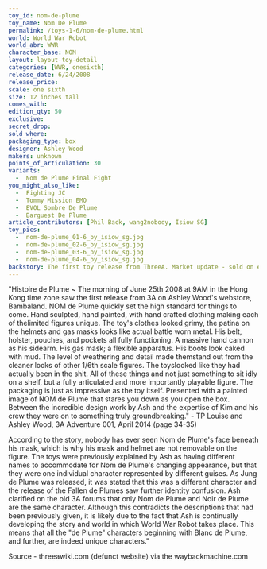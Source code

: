 ```yaml
---
toy_id: nom-de-plume
toy_name: Nom De Plume
permalink: /toys-1-6/nom-de-plume.html
world: World War Robot
world_abr: WWR
character_base: NOM
layout: layout-toy-detail
categories: [WWR, onesixth]
release_date: 6/24/2008
release_price: 
scale: one sixth
size: 12 inches tall
comes_with: 
edition_qty: 50 
exclusive:
secret_drop:
sold_where: 
packaging_type: box
designer: Ashley Wood
makers: unknown
points_of_articulation: 30
variants: 
  -  Nom de Plume Final Fight
you_might_also_like:
  -  Fighting JC
  -  Tommy Mission EMO
  -  EVOL Sombre De Plume
  -  Barguest De Plume
article_contributors: [Phil Back, wang2nobody, Isiow SG]
toy_pics:
  -  nom-de-plume_01-6_by_isiow_sg.jpg
  -  nom-de-plume_02-6_by_isiow_sg.jpg
  -  nom-de-plume_03-6_by_isiow_sg.jpg
  -  nom-de-plume_04-6_by_isiow_sg.jpg
backstory: The first toy release from ThreeA. Market update - sold on ebay 6/4/19 for $2493 + 25.45 s/h @ 6 bids (with both ankle pegs broken and a detached shoulder joint). 
---
```

"Histoire de Plume ~ The morning of June 25th 2008 at 9AM in the Hong Kong time zone saw the first release from 3A on Ashley Wood's webstore, Bambaland. NOM de Plume quickly set the high standard for things to come. Hand sculpted, hand painted, with hand crafted clothing making each of thelimited figures unique. The toy's clothes looked grimy, the patina on the helmets and gas masks looks like actual battle worn metal. His belt, holster, pouches, and pockets all fully functioning. A massive hand cannon as his sidearm. His gas mask; a flexible apparatus. His boots look caked with mud. The level of weathering and detail made themstand out from the cleaner looks of other 1/6th scale figures. The toyslooked like they had actually been in the shit. All of these things and not just something to sit idly on a shelf, but a fully articulated and more importantly playable figure. The packaging is just as impressive as the toy itself. Presented with a painted image of NOM de Plume that stares you down as you open the box. Between the incredible design work by Ash and the expertise of Kim and his crew they were on to something truly groundbreaking."  - TP Louise and Ashley Wood, 3A Adventure 001, April 2014 (page 34-35)

  
According to the story, nobody has ever seen Nom de Plume's face beneath his mask, which is why his mask and helmet are not removable on the figure. The toys were previously explained by Ash as having different names to accommodate for Nom de Plume's changing appearance, but that they were one individual character represented by different guises. As Jung de Plume was released, it was stated that this was a different character and the release of the Fallen de Plumes saw further identity confusion. Ash clarified on the old 3A forums that only Nom de Plume and Noir de Plume are the same character. Although this contradicts the descriptions that had been previously given, it is likely due to the fact that Ash is continually developing the story and world in which World War Robot takes place. This means that all the "de Plume" characters beginning with Blanc de Plume, and further, are indeed unique characters."

Source - threeawiki.com (defunct website) via the waybackmachine.com